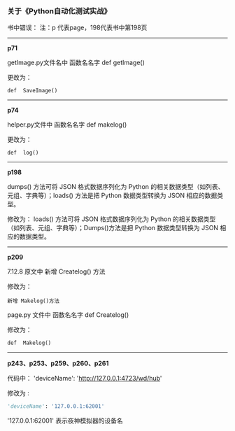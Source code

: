 ### 关于《Python自动化测试实战》

书中错误：
注：p 代表page，198代表书中第198页

------

**p71**

getImage.py文件名中  函数名名字  def getImage() 

更改为：

```
def  SaveImage()
```

------



**p74**

helper.py文件中   函数名名字  def makelog()

更改为：

```
def  log()
```
------



**p198**

dumps() 方法可将 JSON 格式数据序列化为 Python 的相关数据类型（如列表、元组、字典等）；loads() 方法是把 Python 数据类型转换为 JSON 相应的数据类型。

修改为：
loads() 方法可将 JSON 格式数据序列化为 Python 的相关数据类型（如列表、元组、字典等）；Dumps()方法是把 Python 数据类型转换为 JSON 相应的数据类型。

------



**p209**

7.12.8 原文中  新增 Createlog() 方法

修改为：

```
新增 Makelog()方法
```

page.py 文件中    函数名名字  def  Createlog()   

修改为：  

```
def  Makelog()
```

------



**p243、p253、p259、p260、p261**

代码中： 'deviceName': 'http://127.0.0.1:4723/wd/hub'

修改为 :

```python
'deviceName': '127.0.0.1:62001'
```

'127.0.0.1:62001'  表示夜神模拟器的设备名


